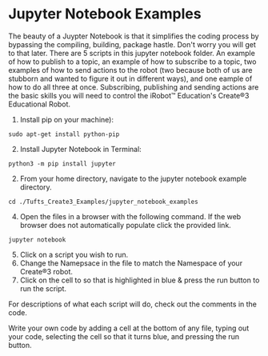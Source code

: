 # Jupyter Notebook Examples

The beauty of a Juypter Notebook is that it simplifies the coding process by bypassing the compiling, building, package hastle. Don't worry you will get to that later.
There are 5 scripts in this jupyter notebook folder. An example of how to publish to a topic, an example of how to subscribe to a topic, two examples of how to send actions to the robot (two because both of us are stubborn and wanted to figure it out in different ways), and one eample of how to do all three at once. Subscribing, publishing and sending actions are the basic skills you will need to control the iRobot™ Education's Create®3 Educational Robot.

1. Install pip on your machine):
```
sudo apt-get install python-pip
```
2. Install Jupyter Notebook in Terminal:
```
python3 -m pip install jupyter
```
2. From your home directory, navigate to the jupyter notebook example directory.
```
cd ./Tufts_Create3_Examples/jupyter_notebook_examples
```
4. Open the files in a browser with the following command. If the web browser does not automatically populate click the provided link. 
```
jupyter notebook
``` 
5. Click on a script you wish to run. 
6. Change the Namepsace in the file to match the Namespace of your Create®3 robot.
7. Click on the cell to so that is highlighted in blue & press the run button to run the script. 

For descriptions of what each script will do, check out the comments in the code. 

Write your own code by adding a cell at the bottom of any file, typing out your code, selecting the cell so that it turns blue, and pressing the run button.
